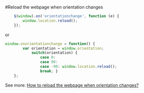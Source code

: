 #Reload the webpage when orientation changes
```js
    $(window).on('orientationchange', function (e) {
        window.location.reload();
    });
```

or 

```js
window.onorientationchange = function() { 
        var orientation = window.orientation; 
            switch(orientation) { 
                case 0:
                case 90:
                case -90: window.location.reload(); 
                break; } 
    };
```
See more: [How to reload the webpage when orientation changes?](http://stackoverflow.com/questions/17708869/how-to-reload-the-webpage-when-orientation-changes)
